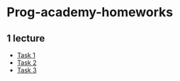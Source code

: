 # Prog-academy-homeworks

## 1 lecture

- [Task 1](./1-lecture-homework/task1.html)
- [Task 2](./1-lecture-homework/task2.html)
- [Task 3](./1-lecture-homework/task3.html)